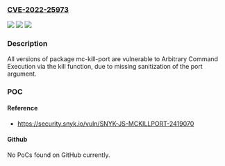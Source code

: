 ### [CVE-2022-25973](https://cve.mitre.org/cgi-bin/cvename.cgi?name=CVE-2022-25973)
![](https://img.shields.io/static/v1?label=Product&message=mc-kill-port&color=blue)
![](https://img.shields.io/static/v1?label=Version&message=n%2Fa&color=blue)
![](https://img.shields.io/static/v1?label=Vulnerability&message=Arbitrary%20Command%20Execution&color=brighgreen)

### Description

All versions of package mc-kill-port are vulnerable to Arbitrary Command Execution via the kill function, due to missing sanitization of the port argument.

### POC

#### Reference
- https://security.snyk.io/vuln/SNYK-JS-MCKILLPORT-2419070

#### Github
No PoCs found on GitHub currently.

